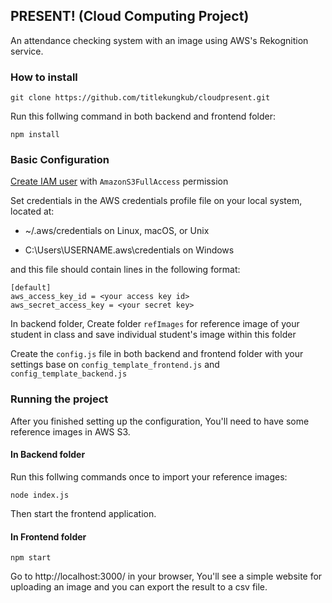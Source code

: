 ## PRESENT! (Cloud Computing Project)

An attendance checking system with an image using AWS's Rekognition service.

### How to install

```
git clone https://github.com/titlekungkub/cloudpresent.git
```

Run this follwing command in both backend and frontend folder:

    npm install
    

### Basic Configuration

[Create IAM user](https://docs.aws.amazon.com/en_us/IAM/latest/UserGuide/id_users_create.html)
 with `AmazonS3FullAccess` permission

Set credentials in the AWS credentials profile file on your local system, located at:
   
- ~/.aws/credentials on Linux, macOS, or Unix
   
- C:\Users\USERNAME\.aws\credentials on Windows
  
and this file should contain lines in the following format:

    [default]
    aws_access_key_id = <your access key id>
    aws_secret_access_key = <your secret key>
 
In backend folder, Create folder `refImages` for reference image of your student in class and save individual student's image within this folder 

Create the `config.js` file in both backend and frontend folder 
with your settings base on `config_template_frontend.js` and `config_template_backend.js`

### Running the project

After you finished setting up the configuration, You'll need to have some reference images in AWS S3.

#### In Backend folder

Run this follwing commands once to import your reference images:

```
node index.js
```

Then start the frontend application.

#### In Frontend folder

```
npm start
```

Go to http://localhost:3000/ in your browser, You'll see a simple website for uploading an image and you can export the result to a csv file.
